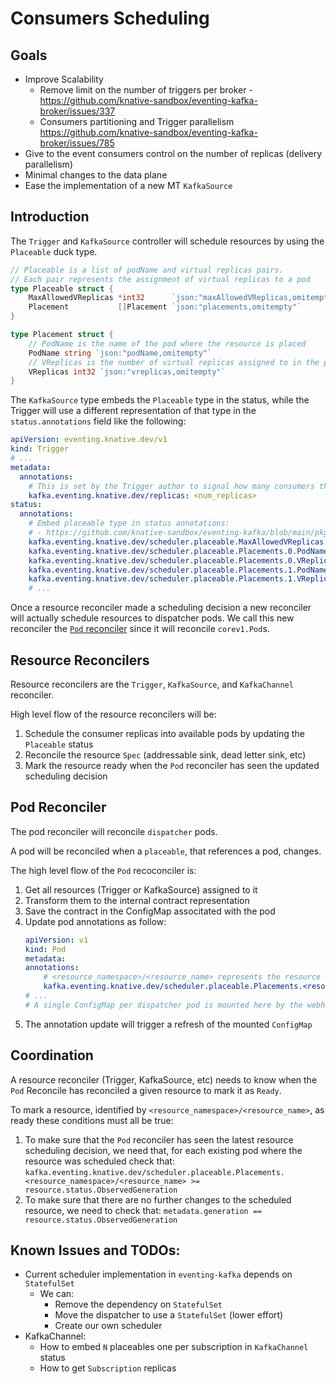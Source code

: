 # Consumers Scheduling

## Goals

- Improve Scalability
  - Remove limit on the number of triggers per broker - https://github.com/knative-sandbox/eventing-kafka-broker/issues/337
  - Consumers partitioning and Trigger parallelism https://github.com/knative-sandbox/eventing-kafka-broker/issues/785
- Give to the event consumers control on the number of replicas (delivery parallelism)
- Minimal changes to the data plane
- Ease the implementation of a new MT `KafkaSource`

## Introduction

The `Trigger` and `KafkaSource` controller will schedule resources by using the `Placeable` duck type.

```go
// Placeable is a list of podName and virtual replicas pairs.
// Each pair represents the assignment of virtual replicas to a pod
type Placeable struct {
	MaxAllowedVReplicas *int32      `json:"maxAllowedVReplicas,omitempty"`
	Placement           []Placement `json:"placements,omitempty"`
}

type Placement struct {
	// PodName is the name of the pod where the resource is placed
	PodName string `json:"podName,omitempty"`
	// VReplicas is the number of virtual replicas assigned to in the pod
	VReplicas int32 `json:"vreplicas,omitempty"`
}
```

The `KafkaSource` type embeds the `Placeable` type in the status, while the Trigger will use
a different representation of that type in the `status.annotations` field like the following:

```yaml
apiVersion: eventing.knative.dev/v1
kind: Trigger
# ...
metadata:
  annotations:
    # This is set by the Trigger author to signal how many consumers they want to run.
    kafka.eventing.knative.dev/replicas: <num_replicas>
status:
  annotations:
    # Embed placeable type in status annotations: 
    # - https://github.com/knative-sandbox/eventing-kafka/blob/main/pkg/apis/duck/v1alpha1/placement_types.go
    kafka.eventing.knative.dev/scheduler.placeable.MaxAllowedVReplicas: num_topic_partitions
    kafka.eventing.knative.dev/scheduler.placeable.Placements.0.PodName: kafka-broker-dispatcher-abc
    kafka.eventing.knative.dev/scheduler.placeable.Placements.0.VReplicas: <num_replicas_for_pod_kafka-broker-dispatcher-abc>
    kafka.eventing.knative.dev/scheduler.placeable.Placements.1.PodName: kafka-broker-dispatcher-xyz
    kafka.eventing.knative.dev/scheduler.placeable.Placements.1.VReplicas: <num_replicas_for_pod_kafka-broker-dispatcher-xyz>
    # ...
```

Once a resource reconciler made a scheduling decision a new reconciler will actually schedule resources to dispatcher pods.
We call this new reconciler the [`Pod` reconciler](#Pod-Reconciler) since it will reconcile `corev1.Pod`s.

## Resource Reconcilers

Resource reconcilers are the `Trigger`, `KafkaSource`, and `KafkaChannel` reconciler.

High level flow of the resource reconcilers will be:

1. Schedule the consumer replicas into available pods by updating the `Placeable` status
1. Reconcile the resource `Spec` (addressable sink, dead letter sink, etc)
1. Mark the resource ready when the `Pod` reconciler has seen the updated scheduling decision

## Pod Reconciler

The pod reconciler will reconcile `dispatcher` pods.

A pod will be reconciled when a `placeable`, that references a pod, changes.

The high level flow of the `Pod` recoconciler is:

1. Get all resources (Trigger or KafkaSource) assigned to it
1. Transform them to the internal contract representation
1. Save the contract in the ConfigMap associtated with the pod
1. Update pod annotations as follow:
    ```yaml
    apiVersion: v1
    kind: Pod
    metadata:
    annotations:
        # <resource_namespace>/<resource_name> represents the resource key
        kafka.eventing.knative.dev/scheduler.placeable.Placements.<resource_namespace>/<resource_name>: <resource.status.ObservedGeneration>
    # ...
    # A single ConfigMap per dispatcher pod is mounted here by the webhook
    ```
1. The annotation update will trigger a refresh of the mounted `ConfigMap`

## Coordination

A resource reconciler (Trigger, KafkaSource, etc) needs to know when the `Pod` Reconcile has reconciled a given resource to mark it as `Ready`.

To mark a resource, identified by `<resource_namespace>/<resource_name>`, as ready these conditions must all be true:

1. To make sure that the `Pod` reconciler has seen the latest resource scheduling decision, we need that, for each existing pod where the resource was scheduled check that:
   `kafka.eventing.knative.dev/scheduler.placeable.Placements.<resource_namespace>/<resource_name> >= resource.status.ObservedGeneration`
1. To make sure that there are no further changes to the scheduled resource, we need to check that: `metadata.generation == resource.status.ObservedGeneration`

## Known Issues and TODOs:

- Current scheduler implementation in `eventing-kafka` depends on `StatefulSet`
  - We can:
    - Remove the dependency on `StatefulSet`
    - Move the dispatcher to use a `StatefulSet` (lower effort)
    - Create our own scheduler
- KafkaChannel:
    - How to embed `N` placeables one per subscription in `KafkaChannel` status
    - How to get `Subscription` replicas
